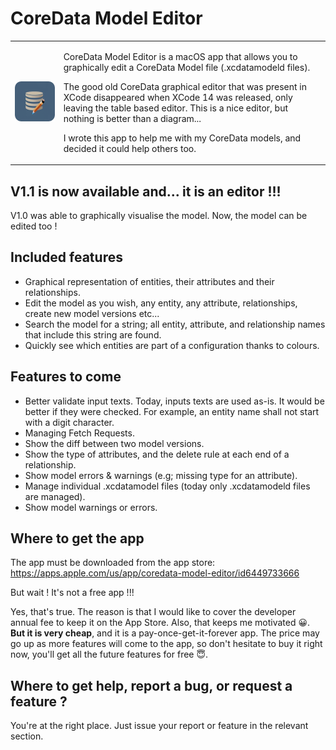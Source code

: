 # CoreData Model Editor

<table border='0 px'>
<tr>
<td>
      
![](Icon-256.png)
      
</td>
<td>
      
CoreData Model Editor is a macOS app that allows you to graphically edit a CoreData Model file (.xcdatamodeld files).

The good old CoreData graphical editor that was present in XCode disappeared when XCode 14 was released, only leaving the table based editor. This is a nice editor, but nothing is better than a diagram...

I wrote this app to help me with my CoreData models, and decided it could help others too.
      
</td>
</tr>
</table>

## V1.1 is now available and... it is an editor !!!

V1.0 was able to graphically visualise the model. Now, the model can be edited too !

## Included features

* Graphical representation of entities, their attributes and their relationships.
* Edit the model as you wish, any entity, any attribute, relationships, create new model versions etc...
* Search the model for a string; all entity, attribute, and relationship names that include this string are found.
* Quickly see which entities are part of a configuration thanks to colours.


## Features to come

* Better validate input texts. Today, inputs texts are used as-is. It would be better if they were checked. For example, an entity name shall not start with a digit character.
* Managing Fetch Requests.
* Show the diff between two model versions.
* Show the type of attributes, and the delete rule at each end of a relationship.
* Show model errors & warnings (e.g; missing type for an attribute).
* Manage individual .xcdatamodel files (today only .xcdatamodeld files are managed).
* Show model warnings or errors.


## Where to get the app

The app must be downloaded from the app store: https://apps.apple.com/us/app/coredata-model-editor/id6449733666

But wait ! It's not a free app !!!

Yes, that's true. The reason is that I would like to cover the developer annual fee to keep it on the App Store. Also, that keeps me motivated 😀.
**But it is very cheap**, and it is a pay-once-get-it-forever app. The price may go up as more features will come to the app, so don't hesitate to buy it right now, you'll get all the future features for free 😇.


## Where to get help, report a bug, or request a feature ?

You're at the right place. Just issue your report or feature in the relevant section.
